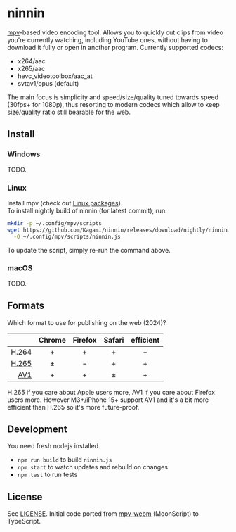 # ninnin

[mpv](https://mpv.io/)-based video encoding tool. Allows you to quickly cut clips
from video you're currently watching, including YouTube ones, without having to
download it fully or open in another program. Currently supported codecs:

- x264/aac
- x265/aac
- hevc_videotoolbox/aac_at
- svtav1/opus (default)

The main focus is simplicity and speed/size/quality tuned towards speed (30fps+
for 1080p), thus resorting to modern codecs which allow to keep size/quality
ratio still bearable for the web.

## Install

### Windows

TODO.

### Linux

Install mpv (check out [Linux packages](https://mpv.io/installation/#:~:text=Linux%20packages)).  
To install nightly build of ninnin (for latest commit), run:

```bash
mkdir -p ~/.config/mpv/scripts
wget https://github.com/Kagami/ninnin/releases/download/nightly/ninnin.js \
  -O ~/.config/mpv/scripts/ninnin.js
```

To update the script, simply re-run the command above.

### macOS

TODO.

## Formats

Which format to use for publishing on the web (2024)?

|                                   | Chrome | Firefox | Safari | efficient |
| --------------------------------: | :----: | :-----: | :----: | :-------: |
|                             H.264 |   +    |    +    |   +    |     −     |
| [H.265](https://caniuse.com/hevc) |   ±    |    −    |   +    |     +     |
|    [AV1](https://caniuse.com/av1) |   +    |    +    |   ±    |     +     |

H.265 if you care about Apple users more, AV1 if you care about Firefox users
more. However M3+/iPhone 15+ support AV1 and it's a bit more efficient than
H.265 so it's more future-proof.

## Development

You need fresh nodejs installed.

- `npm run build` to build `ninnin.js`
- `npm start` to watch updates and rebuild on changes
- `npm test` to run tests

## License

See [LICENSE](LICENSE). Initial code ported from [mpv-webm](https://github.com/ekisu/mpv-webm) (MoonScript) to TypeScript.
